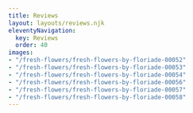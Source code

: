 ```yaml
---
title: Reviews
layout: layouts/reviews.njk
eleventyNavigation:
  key: Reviews
  order: 40
images:
- "/fresh-flowers/fresh-flowers-by-floriade-00052"
- "/fresh-flowers/fresh-flowers-by-floriade-00053"
- "/fresh-flowers/fresh-flowers-by-floriade-00054"
- "/fresh-flowers/fresh-flowers-by-floriade-00056"
- "/fresh-flowers/fresh-flowers-by-floriade-00057"
- "/fresh-flowers/fresh-flowers-by-floriade-00058"
---
```

